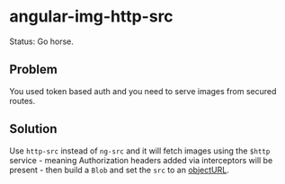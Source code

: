 # angular-img-http-src
Status: Go horse.

## Problem
You used token based auth and you need to serve images from secured routes.

## Solution
Use `http-src` instead of `ng-src` and it will fetch images using the `$http` service - meaning Authorization headers added via interceptors will be present - then build a `Blob` and set the `src` to an [objectURL](https://developer.mozilla.org/en-US/docs/Web/API/URL.createObjectURL).
